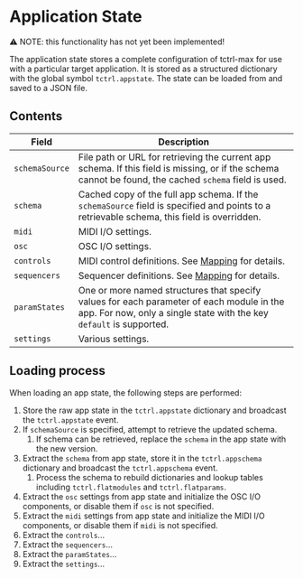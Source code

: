# Application State

:warning: NOTE: this functionality has not yet been implemented!

The application state stores a complete configuration of tctrl-max for use with a particular target application.
It is stored as a structured dictionary with the global symbol `tctrl.appstate`. The state can be loaded from and saved
to a JSON file.

## Contents

| Field | Description |
| ----- | ----------- |
| `schemaSource` | File path or URL for retrieving the current app schema. If this field is missing, or if the schema cannot be found, the cached `schema` field is used.
| `schema` | Cached copy of the full app schema. If the `schemaSource` field is specified and points to a retrievable schema, this field is overridden.
| `midi` | MIDI I/O settings.
| `osc` | OSC I/O settings.
| `controls` | MIDI control definitions. See [Mapping](mapping.md) for details.
| `sequencers` | Sequencer definitions. See [Mapping](mapping.md) for details.
| `paramStates` | One or more named structures that specify values for each parameter of each module in the app. For now, only a single state with the key `default` is supported.
| `settings` | Various settings.

## Loading process
When loading an app state, the following steps are performed:
1. Store the raw app state in the `tctrl.appstate` dictionary and broadcast the `tctrl.appstate` event.
2. If `schemaSource` is specified, attempt to retrieve the updated schema.
    1. If schema can be retrieved, replace the `schema` in the app state with the new version.
2. Extract the `schema` from app state, store it in the `tctrl.appschema` dictionary and broadcast the `tctrl.appschema` event.
    1. Process the schema to rebuild dictionaries and lookup tables including `tctrl.flatmodules` and `tctrl.flatparams`.
3. Extract the `osc` settings from app state and initialize the OSC I/O components, or disable them if `osc` is not specified.
4. Extract the `midi` settings from app state and initialize the MIDI I/O components, or disable them if `midi` is not specified.
5. Extract the `controls`...
6. Extract the `sequencers`...
7. Extract the `paramStates`...
8. Extract the `settings`...
